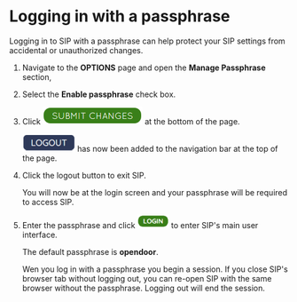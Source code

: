# Logging in with a passphrase

Logging in to SIP with a passphrase can help protect your SIP settings from accidental or unauthorized changes.

1.  Navigate to the **OPTIONS** page and open the **Manage Passphrase** section,

2.  Select the **Enable passphrase** check box.

3.  Click ![](../images/submit_changes.png) at the bottom of the page.

    ![](../images/logout_btn.png) has now been added to the navigation bar at the top of the page.

4.  Click the logout button to exit SIP.

    You will now be at the login screen and your passphrase will be required to access SIP.

5.  Enter the passphrase and click ![](../images/login.png) to enter SIP's main user interface.

    The default passphrase is **opendoor**.

    Wen you log in with a passphrase you begin a session. If you close SIP's browser tab without logging out, you can re-open SIP with the same browser without the passphrase. Logging out will end the session.


